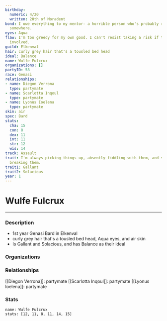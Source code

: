 ```yaml
---
birthday:
  numeric: 4/20
  written: 20th of Moradent
bond: I owe everything to my mentor- a horrible person who's probably rotting in jail
  somewhere.
eyes: Aqua
flaw: I'm too greedy for my own good. I can't resist taking a risk if there's money
  involved.
guild: Elkenval
hair: curly grey hair that's a tousled bed head
ideal: Balance
name: Wulfe Fulcrux
organizations: []
partyID: 58
race: Genasi
relationships:
- name: Diegon Verrona
  type: partymate
- name: Scarlotta Inqoul
  type: partymate
- name: Lyonus Ioelena
  type: partymate
skin: air
spec: Bard
stats:
  cha: 15
  con: 8
  dex: 11
  int: 11
  str: 12
  wis: 14
track: Assault
trait: I'm always picking things up, absently fiddling with them, and sometimes accidentally
  breaking them.
trait1: Gallant
trait2: Solacious
year: 1
---
```

# Wulfe Fulcrux
---
### Description
- 1st year Genasi Bard in Elkenval
- curly grey hair that's a tousled bed head, Aqua eyes, and air skin
- Is Gallant and Solacious, and has Balance as their ideal

### Organizations
### Relationships
[[Diegon Verrona]]: partymate
[[Scarlotta Inqoul]]: partymate
[[Lyonus Ioelena]]: partymate
### Stats
```statblock
name: Wulfe Fulcrux
stats: [12, 11, 8, 11, 14, 15]
```